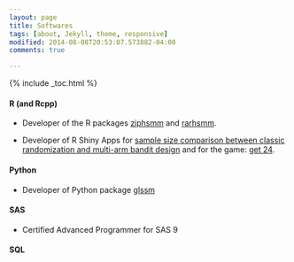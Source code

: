 ```yaml
---
layout: page
title: Softwares
tags: [about, Jekyll, theme, responsive]
modified: 2014-08-08T20:53:07.573882-04:00
comments: true

---
```

{% include _toc.html %}


#### R (and Rcpp)

- Developer of the R packages [ziphsmm](https://cran.r-project.org/web/packages/ziphsmm/index.html) and [rarhsmm](https://cran.r-project.org/web/packages/rarhsmm/index.html).
 
- Developer of R Shiny Apps for [sample size comparison between classic randomization and multi-arm bandit design](https://zekun-jack-xu.shinyapps.io/bandit) and for the game: [get 24](https://zekunxu.shinyapps.io/card24).

#### Python  

-  Developer of Python package [glssm](https://github.com/Zekun-Jack-Xu/glssm)

#### SAS

- Certified Advanced Programmer for SAS 9

#### SQL
 


